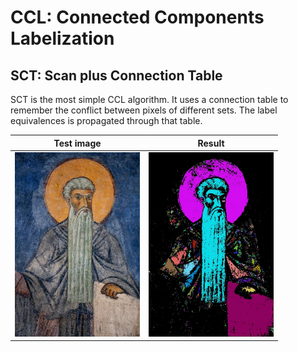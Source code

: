 # CCL: Connected Components Labelization

## SCT: Scan plus Connection Table

SCT is the most simple CCL algorithm. It uses a connection table to remember the conflict between pixels of different sets.
The label equivalences is propagated through that table.

|   Test image            |         Result            |
|-------------------------|---------------------------|
| <img src="img/rel.jpg" alt="Test image" width="200"/> | <img src="img/sct.jpg" alt="Result image" width="200"/>|
